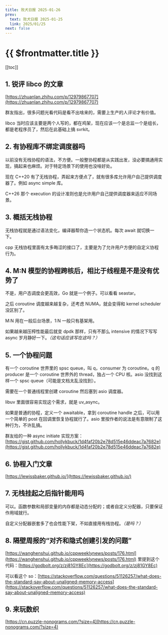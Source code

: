 ```yaml
---
title: 败犬日报 2025-01-26
prev:
  text: 败犬日报 2025-01-25
  link: 2025/01/25
next: false
---
```


# {{ $frontmatter.title }}

[[toc]]

## 1. 锐评 libco 的文章

[https://zhuanlan.zhihu.com/p/12979867707](https://zhuanlan.zhihu.com/p/12979867707)

群友指出，很多问题光看代码是看不出啥来的，需要上生产的人评论才有价值。

libco 当时应该主要是两个人写的，都在鸡架，现在应该一个是总监一个是组长，都是老程序员了，然后在此基础上搞 svrkit。

## 2. 有协程库不绑定调度器吗

以前没有无栈协程的语法，不方便。一般整协程都是从实践出发，没必要搞通用实现，搞起来也麻烦。对于特定场景下的使用也没啥好处。

现在 C++20 有了无栈协程，弄起来方便点了，就有很多库允许用户自己提供调度器了。例如 async simple 库。

C++26 那个 execution 的设计准则也是允许用户自己提供调度器来适应不同场景。

## 3. 概括无栈协程

无栈协程就是通过语法变化，编译器帮你造一个状态机。每次 await 就切换一下。

cpp 无栈协程里面有太多晦涩的接口了，主要是为了允许用户方便的自定义协程行为。

## 4. M:N 模型的协程跨核后，相比于线程是不是没有优势了

不是，用户态调度会更高效，Go 就是一个例子。可以看看 seastar。

之后 coroutine 调度越来越复杂，还考虑 NUMA，就会变得和 kernel scheduler 没区别了。

M:N 用在一般后台场景，1:N 一般只有基架用。

如果越来越压榨性能最后就变 dpdk 那样，只有不那么 intensive 的情况下写写 async 岁月静好一下。*（这句话应该写在这吗？）*

## 5. 一个协程问题

有一个 coroutine 世界里的 spsc queue，叫 q，consumer 为 coroutine。q 的 producer 是一个 coroutine 世界外的 thread，独占一个 CPU 核。asio 没找到这样一个 spsc queue（可能是文档太乱没找到）。

需要在一个普通线程里创建 coroutine 然后塞到 asio 调度器。

libuv 里面很容易实现这个需求，就是 uv_async。

如果是普通的协程，定义一个 awaitable，拿到 coroutine handle 之后，可以用一个简单的 post 在回调里恢复协程就行了。asio 里按作者的说法是有意限制了这种行为，不许乱搞。

群友给的一种 async initiate 实现方案：[https://gist.github.com/hollykbuck/1d4faf20b2e78d515e46ddeac7a7682e](https://gist.github.com/hollykbuck/1d4faf20b2e78d515e46ddeac7a7682e)

## 6. 协程入门文章

[https://lewissbaker.github.io/](https://lewissbaker.github.io/)

## 7. 无栈挂起之后指针能用吗

可以。函数参数和局部变量的内存都是动态分配的；或者自定义分配器，只要保证作用域就行。

自定义分配器嵌套多了也会性能下架，不如直接用有栈协程。*（是吗？）*

## 8. 隔壁周报的“对齐和隐式创建引发的问题”

[https://wanghenshui.github.io/cppweeklynews/posts/176.html](https://wanghenshui.github.io/cppweeklynews/posts/176.html) 里提到这个代码：[https://godbolt.org/z/zj81GY8Ec](https://godbolt.org/z/zj81GY8Ec)

可以看这个 so：[https://stackoverflow.com/questions/51126257/what-does-the-standard-say-about-unaligned-memory-access](https://stackoverflow.com/questions/51126257/what-does-the-standard-say-about-unaligned-memory-access)

## 9. 来玩数织

[https://cn.puzzle-nonograms.com/?size=4](https://cn.puzzle-nonograms.com/?size=4)
